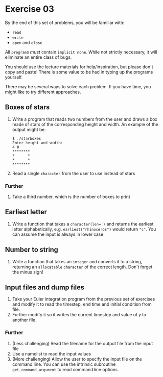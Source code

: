 Exercise 03
===========

By the end of this set of problems, you will be familiar with:

- `read`
- `write`
- `open` and `close`

All `program`s _must_ contain `implicit none`. While not strictly
necessary, it will eliminate an entire class of bugs.

You should use the lecture materials for help/inspiration, but please
don't copy and paste! There is some value to be had in typing up the
programs yourself.

There may be several ways to solve each problem. If you have time, you
might like to try different approaches.

Boxes of stars
--------------

1. Write a program that reads two numbers from the user and draws a
   box made of stars of the corresponding height and width. An example
   of the output might be:
   
   ```
   $ ./starboxes
   Enter height and width:
   4 8
   ********
   *      *
   *      *
   ********
   ```
2. Read a single `character` from the user to use instead of stars

### Further

1. Take a third number, which is the number of boxes to print

Earliest letter
---------------

1. Write a function that takes a `character(len=:)` and returns the
   earliest letter alphabetically, e.g. `earliest("rhinoceros")` would
   return `"c"`. You can assume the input is always in lower case

Number to string
----------------

1. Write a function that takes an `integer` and converts it to a
   string, returning an `allocatable` `character` of the correct
   length. Don't forget the minus sign!
    
Input files and dump files
--------------------------

1. Take your Euler integration program from the previous set of
   exercises and modify it to read the timestep, end time and initial
   condition from file.
2. Further modify it so it writes the current timestep and value of
   $y$ to another file.
   
### Further

1. (Less challenging) Read the filename for the output file from the input file
2. Use a namelist to read the input values
3. (More challenging) Allow the user to specify the input file on the
   command line. You can use the intrinsic subroutine
   `get_command_argument` to read command line options.
